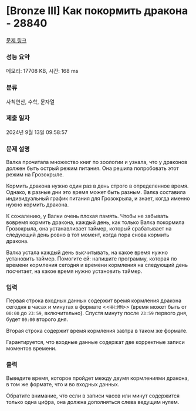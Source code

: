 # [Bronze III] Как покормить дракона - 28840 

[문제 링크](https://www.acmicpc.net/problem/28840) 

### 성능 요약

메모리: 17708 KB, 시간: 168 ms

### 분류

사칙연산, 수학, 문자열

### 제출 일자

2024년 9월 13일 09:58:57

### 문제 설명

<p>Валка прочитала множество книг по зоологии и узнала, что у драконов должен быть острый режим питания. Она решила попробовать этот режим на Грозокрыле.</p>

<p>Кормить дракона нужно один раз в день строго в определенное время. Однако, в разные дни это время может быть разным. Валка составила индивидуальный график питания для Грозокрыла, и знает, когда именно нужно кормить дракона.</p>

<p>К сожалению, у Валки очень плохая память. Чтобы не забывать вовремя кормить дракона, каждый день, как только Валка покормила Грозокрыла, она устанавливает таймер, который срабатывает на следующий день ровно в тот момент, когда пора снова кормить дракона.</p>

<p>Валка устала каждый день высчитывать, на какое время нужно установить таймер. Помогите ей: напишите программу, которая по времени кормления сегодня и времени кормления на следующий день посчитает, на какое время нужно установить таймер.</p>

### 입력 

 <p>Первая строка входных данных содержит время кормления дракона сегодня в часах и минутах в формате <<<code>HH:MM</code>>> (время может быть от <code>00:00</code> до <code>23:59</code>, включительно). Спустя минуту после <code>23:59</code> первого дня, будет <code>00:00</code> второго дня.</p>

<p>Вторая строка содержит время кормления завтра в таком же формате.</p>

<p>Гарантируется, что входные данные содержат две корректные записи моментов времени.</p>

### 출력 

 <p>Выведите время, которое пройдет между двумя кормлениями дракона, в том же формате, что и во входных данных.</p>

<p>Обратите внимание, что если в записи часов или минут содержится только одна цифра, она должна дополняться слева ведущим нулем.</p>

